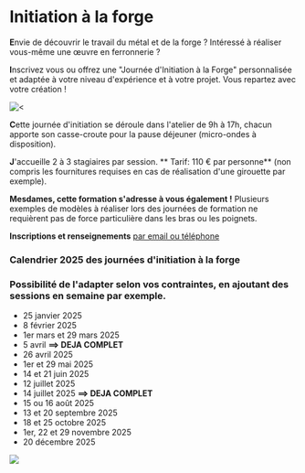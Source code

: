 
# Initiation à la forge

**E**nvie de découvrir le travail du métal et de la forge ? Intéressé à réaliser vous-même une œuvre en ferronnerie ?

**I**nscrivez vous ou offrez une "Journée d'Initiation à la Forge" personnalisée et adaptée à votre niveau d'expérience et à votre projet. Vous repartez avec votre création !

![\<](</asset/initiation 2.jpg>)

**C**ette journée d'initiation se déroule dans l'atelier de 9h à 17h, chacun apporte son casse-croute pour la pause déjeuner (micro-ondes à disposition).

**J**'accueille 2 à 3 stagiaires par session.  \*\* Tarif: 110 € par personne\*\* (non compris les fournitures requises en cas de réalisation d'une girouette par exemple).

**Mesdames, cette formation s'adresse à vous également !**  Plusieurs exemples de modèles à réaliser lors des journées de formation ne requièrent pas de force particulière dans les bras ou les poignets.

**Inscriptions et renseignements** [par email ou téléphone](#contact "par email ou téléphone")

### **Calendrier 2025 des journées d'initiation à la forge**

### Possibilité de l'adapter se**lon vos contraintes, en ajoutant des sessions en semaine par exemple.**

* 25 janvier 2025
* 8 février 2025
* 1er mars et 29 mars 2025
* 5 avril  **==> DEJA COMPLET**
* 26 avril 2025
* 1er et 29 mai 2025
* 14 et 21 juin 2025
* 12 juillet 2025 
* 14 juillet 2025  **==> DEJA COMPLET**
* 15 ou 16 août 2025
* 13 et 20 septembre 2025
* 18 et 25 octobre 2025
* 1er, 22 et 29 novembre 2025
* 20 décembre 2025

![](</asset/initiation 5.JPG.png>)
